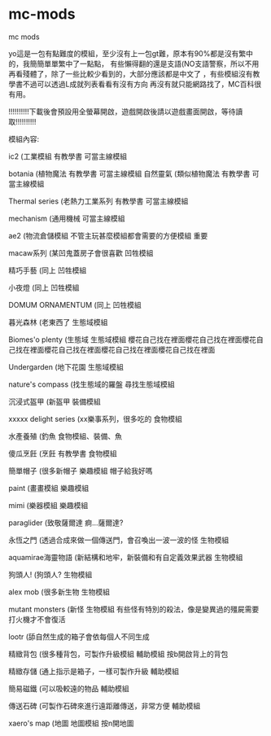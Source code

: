 # mc-mods
mc mods

yo這是一包有點難度的模組，至少沒有上一包gt難，原本有90%都是沒有繁中的，我簡簡單單繁中了一點點，
有些懶得翻的還是支語(NO支語警察，所以不用再看殘體了，除了一些比較少看到的，大部分應該都是中文了
，有些模組沒有教學書不過可以透過L成就列表看看有沒有方向
再沒有就只能網路找了，MC百科很有用。

!!!!!!!!!!下載後會預設用全螢幕開啟，遊戲開啟後請以遊戲畫面開啟，等待讀取!!!!!!!!!!

模組內容:

ic2				            (工業模組	有教學書				可當主線模組

botania				        (植物魔法	有教學書				可當主線模組
自然靈氣				        (類似植物魔法	有教學書				可當主線模組

Thermal series			   (老熱力工業系列	有教學書				可當主線模組

mechanism			(通用機械					可當主線模組

ae2				(物流倉儲模組					不管主玩甚麼模組都會需要的方便模組 重要

macaw系列			(某凹鬼蓋房子會很喜歡				凹牲模組

精巧手藝				(同上						凹牲模組

小夜燈				(同上						凹牲模組

DOMUM ORNAMENTUM		(同上						凹牲模組

暮光森林				(老東西了					生態域模組

Biomes'o plenty			(生態域						生態域模組		櫻花自己找在裡面櫻花自己找在裡面櫻花自己找在裡面櫻花自己找在裡面櫻花自己找在裡面櫻花自己找在裡面

Undergarden			(地下花園					生態域模組

nature's compass		(找生態域的羅盤					尋找生態域模組

沉浸式盔甲			(新盔甲						裝備模組

xxxxx delight series		(xx樂事系列，很多吃的				食物模組

水產養殖				(釣魚						食物模組、裝備、魚

傻瓜烹飪				(烹飪		有教學書				食物模組

簡單帽子				(很多新帽子					樂趣模組			帽子給我好嗎

paint				(畫畫模組					樂趣模組

mimi				(樂器模組					樂趣模組

paraglider			(致敬薩爾達					痾...薩爾達?

永恆之門				(透過合成來做一個傳送門，會召喚出一波一波的怪	生物模組

aquamirae海靈物語		(新結構和地牢，新裝備和有自定義效果武器		生物模組

狗頭人!				(狗頭人?						生物模組

alex mob			(很多新生物					生物模組

mutant monsters			(新怪						生物模組			有些怪有特別的殺法，像是變異過的殭屍需要打火機才不會復活

lootr				(舔自然生成的箱子會依每個人不同生成			

精緻背包				(很多種背包，可製作升級模組			輔助模組			按b開啟背上的背包

精緻存儲				(通上指示是箱子，一樣可製作升級			輔助模組	

簡易磁鐵				(可以吸較遠的物品				輔助模組

傳送石碑				(可製作石碑來進行遠距離傳送，非常方便		輔助模組

xaero's map			(地圖						地圖模組			按n開地圖

